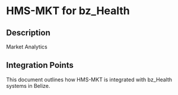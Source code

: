 # HMS-MKT for bz_Health

## Description

Market Analytics

## Integration Points

This document outlines how HMS-MKT is integrated with bz_Health systems in Belize.
